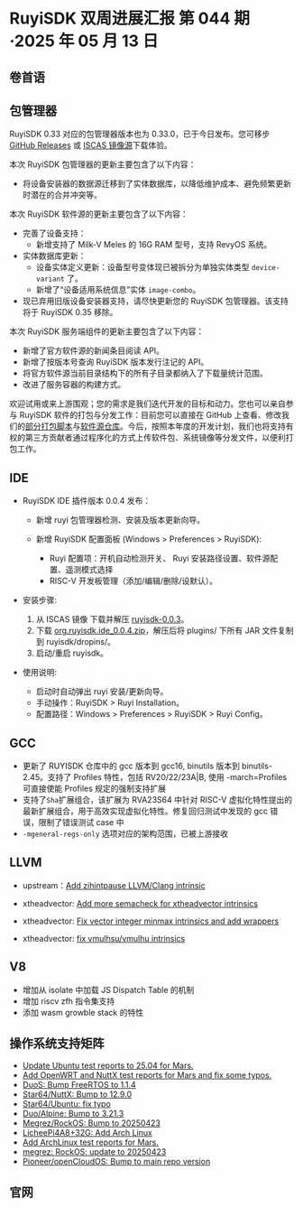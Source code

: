 # RuyiSDK 双周进展汇报  第 044 期·2025 年 05 月 13 日

## 卷首语

## 包管理器

RuyiSDK 0.33 对应的包管理器版本也为 0.33.0，已于今日发布。您可移步
[GitHub Releases][ruyi-0.33.0-gh] 或 [ISCAS 镜像源][ruyi-0.33.0-iscas]下载体验。

[ruyi-0.33.0-gh]: https://github.com/ruyisdk/ruyi/releases/tag/0.33.0
[ruyi-0.33.0-iscas]: https://mirror.iscas.ac.cn/ruyisdk/ruyi/releases/0.33.0/

本次 RuyiSDK 包管理器的更新主要包含了以下内容：

* 将设备安装器的数据源迁移到了实体数据库，以降低维护成本、避免频繁更新时潜在的合并冲突等。

本次 RuyiSDK 软件源的更新主要包含了以下内容：

* 完善了设备支持：
    * 新增支持了 Milk-V Meles 的 16G RAM 型号，支持 RevyOS 系统。
* 实体数据库更新：
    * 设备实体定义更新：设备型号变体现已被拆分为单独实体类型 `device-variant` 了。
    * 新增了“设备适用系统信息”实体 `image-combo`。
* 现已弃用旧版设备安装器支持，请尽快更新您的 RuyiSDK 包管理器。该支持将于 RuyiSDK 0.35 移除。

本次 RuyiSDK 服务端组件的更新主要包含了以下内容：

* 新增了官方软件源的新闻条目阅读 API。
* 新增了按版本号查询 RuyiSDK 版本发行注记的 API。
* 将官方软件源当前目录结构下的所有子目录都纳入了下载量统计范围。
* 改进了服务容器的构建方式。

欢迎试用或来上游围观；您的需求是我们迭代开发的目标和动力。您也可以亲自参与
RuyiSDK 软件的打包与分发工作：目前您可以直接在 GitHub 上查看、修改我们的[部分打包脚本](https://github.com/ruyisdk/ruyici)与[软件源仓库](https://github.com/ruyisdk/packages-index)。今后，按照本年度的开发计划，我们也将支持有权的第三方贡献者通过程序化的方式上传软件包、系统镜像等分发文件，以便利打包工作。

## IDE

* RuyiSDK IDE 插件版本 0.0.4 发布：

   * 新增 ruyi 包管理器检测、安装及版本更新向导。
   
   * 新增 RuyiSDK 配置面板 (Windows > Preferences > RuyiSDK):
      * Ruyi 配置项：开机自动检测开关、 Ruyi 安装路径设置、软件源配置、遥测模式选择
      * RISC-V 开发板管理（添加/编辑/删除/设默认）。

* 安装步骤:
   1. 从 ISCAS 镜像 下载并解压 [ruyisdk-0.0.3](https://mirror.iscas.ac.cn/ruyisdk/ide/0.0.3/)。
   2. 下载 [org.ruyisdk.ide_0.0.4.zip](https://github.com/ruyisdk/ruyisdk-eclipse-plugins/releases/tag/v0.0.4)，解压后将 plugins/ 下所有 JAR 文件复制到 ruyisdk/dropins/。
   3. 启动/重启 ruyisdk。

* 使用说明:
   * 启动时自动弹出 ruyi 安装/更新向导。
   * 手动操作：RuyiSDK > Ruyi Installation。
   * 配置路径：Windows > Preferences > RuyiSDK > Ruyi Config。

## GCC
* 更新了 RUYISDK 仓库中的 gcc 版本到 gcc16, binutils 版本到 binutils-2.45。支持了 Profiles 特性，包括 RV20/22/23A|B, 使用 -march=Profiles 可直接使能 Profiles 规定的强制支持扩展
* 支持了`Sha`扩展组合，该扩展为 RVA23S64 中针对 RISC-V 虚拟化特性提出的最新扩展组合，用于高效实现虚拟化特性。修复回归测试中发现的 gcc 错误，限制了错误测试 case 中
* `-mgeneral-regs-only` 选项对应的架构范围，已被上游接收

## LLVM

- upstream：[Add zihintpause LLVM/Clang intrinsic](https://github.com/llvm/llvm-project/pull/139519)

- xtheadvector: [Add more semacheck for xtheadvector intrinsics](https://github.com/ruyisdk/llvm-project/pull/150)
- xtheadvector: [Fix vector integer minmax intrinsics and add wrappers](https://github.com/ruyisdk/llvm-project/pull/152)
- xtheadvector: [fix vmulhsu/vmulhu intrinsics](https://github.com/ruyisdk/llvm-project/pull/153)

## V8
* 增加从 isolate 中加载 JS Dispatch Table 的机制
* 增加 riscv zfh 指令集支持
* 添加 wasm growble stack 的特性

## 操作系统支持矩阵

- [Update Ubuntu test reports to 25.04 for Mars.](https://github.com/ruyisdk/support-matrix/pull/279)
- [Add OpenWRT and NuttX test reports for Mars and fix some typos.](https://github.com/ruyisdk/support-matrix/pull/281)
- [DuoS: Bump FreeRTOS to 1.1.4](https://github.com/ruyisdk/support-matrix/pull/283)
- [Star64/NuttX: Bump to 12.9.0](https://github.com/ruyisdk/support-matrix/pull/284)
- [Star64/Ubuntu: fix typo](https://github.com/ruyisdk/support-matrix/pull/285)
- [Duo/Alpine: Bump to 3.21.3](https://github.com/ruyisdk/support-matrix/pull/286)
- [Megrez/RockOS: Bump to 20250423](https://github.com/ruyisdk/support-matrix/pull/287)
- [LicheePi4A8+32G: Add Arch Linux](https://github.com/ruyisdk/support-matrix/pull/290)
- [Add ArchLinux test reports for Mars.](https://github.com/ruyisdk/support-matrix/pull/291)
- [megrez: RockOS: update to 20250423](https://github.com/ruyisdk/support-matrix/pull/288)
- [Pioneer/openCloudOS: Bump to main repo version](https://github.com/ruyisdk/support-matrix/pull/289)

## 官网

